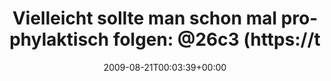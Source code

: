 ---
retweeted: false
source: <a href="http://twitter.com" rel="nofollow">Twitter Web Client</a>
entities:
  hashtags:
  - text: ccc
    indices:
    - '126'
    - '130'
  symbols: []
  user_mentions:
  - name: 26c3
    screen_name: 26c3
    indices:
    - '55'
    - '60'
    id_str: '15292139'
    id: '15292139'
  - name: 27c3
    screen_name: 27c3
    indices:
    - '62'
    - '67'
    id_str: '15388433'
    id: '15388433'
  - name: 28c3
    screen_name: 28c3
    indices:
    - '69'
    - '74'
    id_str: '211272695'
    id: '211272695'
  - name: 29c3
    screen_name: 29c3
    indices:
    - '76'
    - '81'
    id_str: '15388459'
    id: '15388459'
  - name: 30c3
    screen_name: 30c3
    indices:
    - '86'
    - '91'
    id_str: '15388477'
    id: '15388477'
  urls: []
display_text_range:
- '0'
- '140'
favorite_count: '0'
id_str: '3438527183'
truncated: false
retweet_count: '0'
id: '3438527183'
created_at: Fri Aug 21 00:03:39 +0000 2009
favorited: false
full_text: 'Vielleicht sollte man schon mal prophylaktisch folgen: [@26c3](https://twitter.com/26c3),
  [@27c3](https://twitter.com/27c3), [@28c3](https://twitter.com/28c3), [@29c3](https://twitter.com/29c3)
  und [@30c3](https://twitter.com/30c3). Hey, Moment. Es gibt 2014 keinen #ccc-Kongress?'
lang: de
tags:
- ccc
- pesos/twitter
date: '2009-08-21T00:03:39+00:00'
src: https://twitter.com/bascht/status/3438527183
original_url: https://twitter.com/bascht/status/3438527183
type: twitter_tweet
text: 'Vielleicht sollte man schon mal prophylaktisch folgen: [@26c3](https://twitter.com/26c3),
  [@27c3](https://twitter.com/27c3), [@28c3](https://twitter.com/28c3), [@29c3](https://twitter.com/29c3)
  und [@30c3](https://twitter.com/30c3). Hey, Moment. Es gibt 2014 keinen #ccc-Kongress?'
title: 'Vielleicht sollte man schon mal prophylaktisch folgen: @26c3 (https://t'

---
